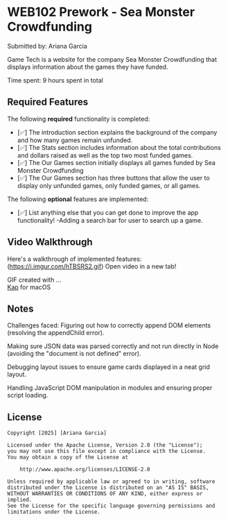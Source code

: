 # WEB102 Prework - Sea Monster Crowdfunding

Submitted by: Ariana Garcia

Game Tech is a website for the company Sea Monster Crowdfunding that displays information about the games they have funded.

Time spent: 9 hours spent in total

## Required Features

The following **required** functionality is completed:

* [✅] The introduction section explains the background of the company and how many games remain unfunded.
* [✅] The Stats section includes information about the total contributions and dollars raised as well as the top two most funded games.
* [✅] The Our Games section initially displays all games funded by Sea Monster Crowdfunding
* [✅] The Our Games section has three buttons that allow the user to display only unfunded games, only funded games, or all games.

The following **optional** features are implemented:

* [✅] List anything else that you can get done to improve the app functionality!
      -Adding a search bar for user to search up a game.

## Video Walkthrough

Here's a walkthrough of implemented features:
(https://i.imgur.com/hTBSRS2.gif) Open video in a new tab!

GIF created with ...  
[Kap](https://getkap.co/) for macOS

## Notes

Challenges faced:
Figuring out how to correctly append DOM elements (resolving the appendChild error).

Making sure JSON data was parsed correctly and not run directly in Node (avoiding the "document is not defined" error).

Debugging layout issues to ensure game cards displayed in a neat grid layout.

Handling JavaScript DOM manipulation in modules and ensuring proper script loading. 

## License

    Copyright [2025] [Ariana Garcia]

    Licensed under the Apache License, Version 2.0 (the "License");
    you may not use this file except in compliance with the License.
    You may obtain a copy of the License at

        http://www.apache.org/licenses/LICENSE-2.0

    Unless required by applicable law or agreed to in writing, software
    distributed under the License is distributed on an "AS IS" BASIS,
    WITHOUT WARRANTIES OR CONDITIONS OF ANY KIND, either express or implied.
    See the License for the specific language governing permissions and
    limitations under the License.
